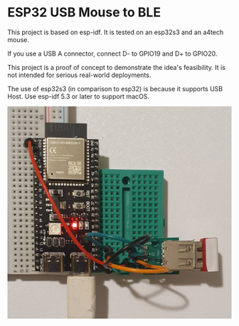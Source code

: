 # ESP32 USB Mouse to BLE

This project is based on esp-idf. It is tested on an esp32s3 and an a4tech mouse.

If you use a USB A connector, connect D- to GPIO19 and D+ to GPIO20.

This project is a proof of concept to demonstrate the idea's feasibility. It is not intended for serious real-world deployments.

The use of esp32s3 (in comparison to esp32) is because it supports USB Host. Use esp-idf 5.3 or later to support macOS.

![image](./image.jpg)
